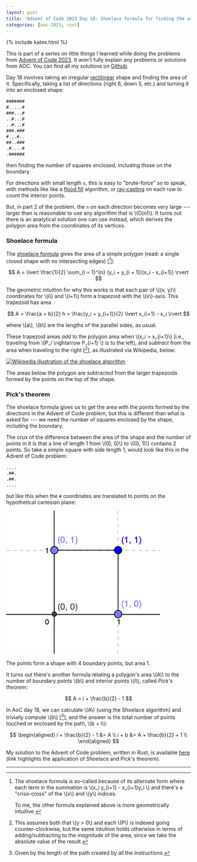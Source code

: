 ```yaml
---
layout: post
title: "Advent of Code 2023 Day 18: Shoelace formula for finding the area of a polygon"
categories: [aoc-2023, rust]
---
```


{% include katex.html %}

This is part of a series on little things I learned while doing the problems from
[Advent of Code 2023](https://adventofcode.com/2023). It won't fully explain any problems or
solutions from AOC. You can find all my solutions on
[Github](https://github.com/aymarino/advent-of-code-2023).

Day 18 involves taking an irregular [rectilinear](https://en.wikipedia.org/wiki/Rectilinear_polygon)
shape and finding the area of it. Specifically, taking a list of directions (right 6, down 5, etc.)
and turning it into an enclosed shape:

```
#######
#.....#
###...#
..#...#
..#...#
###.###
#...#..
##..###
.#....#
.######
```

then finding the number of squares enclosed, including those on the boundary.

For directions with small length `n`, this is easy to "brute-force" so to speak, with methods like
like a [flood fill](https://en.wikipedia.org/wiki/Flood_fill) algorithm, or
[ray-casting](https://en.wikipedia.org/wiki/Point_in_polygon#Ray_casting_algorithm) on each row to
count the interior points.

But, in part 2 of the problem, the `n` on each direction becomes very large --- larger than is
reasonable to use any algorithm that is \\(O(n)\\). It turns out there is an analytical solution one
can use instead, which derives the polygon area from the coordinates of its vertices.

### Shoelace formula

The [shoelace formula](https://en.wikipedia.org/wiki/Shoelace_formula) gives the area of a simple
polygon (read: a single closed shape with no intersecting edges) \[[^1]\]:

<!-- prettier-ignore-start -->

$$ A = \lvert \frac{1}{2} \sum_{i = 1}^{n} (y_i + y_{i + 1})(x_i - x_{i+1}) \rvert $$

<!-- prettier-ignore-end -->

The geometric intuition for why this works is that each pair of \\((x, y)\\) coordinates for \\(i\\)
and \\(i+1\\) form a trapezoid with the \\(x\\)-axis. This trapezoid has area

<!-- prettier-ignore-start -->

$$ A = \frac{a + b}{2} h = \frac{y_i + y_{i+1}}{2} \lvert x_{i+1} - x_i \rvert $$

<!-- prettier-ignore-end -->

where \\(a\\), \\(b\\) are the lengths of the parallel sides, as usual.

<!-- prettier-ignore-start -->
These trapezoid areas _add_ to the polygon area when \\(x_i > x_{i+1}\\) (i.e., traveling from
\\(P_i \rightarrow P_{i+1} \\) is to the left), and _subtract_ from the area when traveling to the
right \[[^2]\], as illustrated via Wikipedia, below:
<!-- prettier-ignore-end -->

[![Wikipedia illustration of the shoelace algorithm](https://upload.wikimedia.org/wikipedia/commons/8/8f/Trapez-formel-prinz.svg)](https://en.wikipedia.org/wiki/Shoelace_formula#Trapezoid_formula_2)

The areas below the polygon are subtracted from the larger trapezoids formed by the points on the
top of the shape.

### Pick's theorem

The shoelace formula gives us to get the area with the points formed by the directions in the Advent
of Code problem, but this is different than what is asked for --- we need the number of squares
enclosed by the shape, including the boundary.

The crux of the difference between the area of the shape and the number of points in it is that a
line of length 1 from \\((0, 0)\\) to \\((0, 1)\\) contains 2 points. So take a simple square with
side length 1, would look like this in the Advent of Code problem:

```
....
.##.
.##.
....
```

but like this when the `#` coordinates are translated to points on the hypothetical cartesian plane:

![Unit square on a grid](/images/posts/unit-square.png)

The points form a shape with 4 boundary points, but area 1.

It turns out there's another formula relating a polygon's area \\(A\\) to the number of boundary
points \\(b\\) and interior points \\(i\\), called _Pick's theorem_:

$$ A = i + \frac{b}{2} - 1 $$

In AoC day 18, we can calculate \\(A\\) (using the Shoelace algorithm) and trivially compute \\(b\\)
\[[^3]\], and the answer is the total number of points touched or enclosed by the path, \\(b + i\\):

$$
\begin{aligned}
    i + \frac{b}{2} - 1 &= A \\
    i + b &= A + \frac{b}{2} + 1 \\
\end{aligned}
$$

My solution to the Advent of Code problem, written in Rust, is available
[here](https://github.com/aymarino/advent-of-code-2023/blob/main/src/day18.rs#L15-L48) (link
highlights the application of Shoelace and Pick's theorem).

<hr/>

<!-- prettier-ignore-start -->
[^1]:
    The shoelace formula is so-called because of its alternate form where each term in the summation
    is \\(x_i y_{i+1} - x\_{i+1}y_i \\) and there's a "criss-cross" of the \\(x\\) and \\(y\\) indices.

    To me, the other formula explained above is more geometrically intuitive.

[^2]:
    This assumes both that \\(y > 0\\) and each \\(P\\) is indexed going counter-clockwise, but the same
    intuition holds otherwise in terms of adding/subtracting to the _magnitude_ of the area, since we take
    the absolute value of the result.
<!-- prettier-ignore-end -->

[^3]: Given by the length of the path created by all the instructions.
